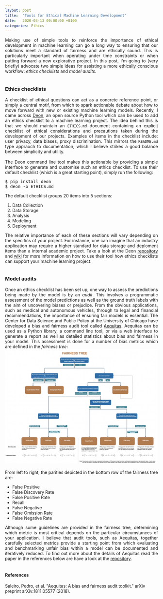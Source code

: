 ```yaml
---
layout: post
title:  "Tools for Ethical Machine Learning Development"
date:   2020-03-13 09:00:00 +0100
categories: Ethics
---
```


<div style="text-align: justify">
Making use of simple tools to reinforce the importance of ethical development in machine learning can go a long way to ensuring that our solutions meet a standard of fairness and are ethically sound. This is particularly important when operating under time constraints or when putting forward a new explorative project. In this post, I'm going to (very briefly) advocate two simple ideas for assisting a more ethically conscious workflow: <em>ethics checklists</em> and <em>model audits</em>.
</div>
<br/>

### Ethics checklists
<div style="text-align: justify">
A checklist of ethical questions can act as a concrete reference point, or simply a central motif, from which to spark actionable debate about how to move forward with new or existing machine learning models. Recently, I came across <a href="https://deon.drivendata.org//">Deon</a>, an open source Python tool which can be used to add an ethics checklist to a machine learning project. The idea behind this is that we should maintain an <code>ETHICS.md</code> document containing an explicit checklist of ethical considerations and precautions taken during the development of our projects. Examples of items in the checklist include: user privacy, data biases, proxy discrimination. This mirrors the <code>README.md</code> type appraoch to documentation, which I believe strikes a good balance between simplicity and utility. 
</div>
<br/>
<div style="text-align: justify">
The Deon command line tool makes this actionable by providing a simple interface to generate and customise such an ethics checklist. To use their default checklist (which is a great starting point), simply run the following:

<pre>$ pip install deon
$ deon -o ETHICS.md</pre>

The default checklist groups 20 items into 5 sections:
<ol>
  <li>Data Collection</li>
  <li>Data Storage</li>
  <li>Analysis</li>
  <li>Modeling</li>
  <li>Deployment</li>
</ol>  
The relative importance of each of these sections will vary depending on the specifics of your project. For instance, one can imagine that an industry application may require a higher standard for data storage and deploment items than a internal academic project. Take a look at the Deon <a href="https://github.com/drivendataorg/deon/">repository</a> and <a href="https://github.com/drivendataorg/deon/wiki/Overview">wiki</a> for more information on how to use their tool how ethics checklists can support your machine learning project.
</div>
<br/>

### Model audits
<div style="text-align: justify">
Once an ethics checklist has been set up, one way to assess the predictions being made by the model is by an <em>audit</em>. This involves a programmatic assessment of the model predictions as well as the ground truth labels with the aim of uncovering biases or prejudice. From the obvious applications, such as medical and autonomous vehicles, through to legal and financial recommendations, the importance of ensuring fair models is essential. The Center for Data Science and Public Policy at the University of Chicago have developed a bias and fairness audit tool called <a href="http://www.datasciencepublicpolicy.org/projects/aequitas/">Aequitas</a>. Aequitas can be used as a Python library, a command line tool, or via a web interface to generate a report as well as detailed statistics about bias and fairness in your model. This assessment is done for a number of bias metrics which are defined in the <em>fairness tree</em>:
</div>

<!-- <img src="http://www.datasciencepublicpolicy.org/wp-content/uploads/2020/02/Fairness-Weeds.png"> -->
<div style="text-align:left"><img src="/post_pdfs/tools_for_ethical_machine_learning_development/Fairness-Weeds-1200x897.png" />
</div><br/>

<div style="text-align: justify">
From left to right, the parities depicted in the bottom row of the fairness tree are:
<ul>
  <li>False Positive</li>
  <li>False Discovery Rate</li>
  <li>False Positive Rate</li>
  <li>Recall</li>
  <li>False Negative</li>
  <li>False Omission Rate</li>
  <li>False Negative Rate</li>
</ul>
Although some guidelines are provided in the fairness tree, determining which metric is most critical depends on the particular circumstances of your application. I believe that audit tools, such as Aequitas, together carefully selected metrics provide a starting point from which evaluating and benchmarking unfair bias within a model can be documented and iteratively reduced. To find out more about the details of Aequitas read the paper in the references below are have a look at the <a href="https://github.com/dssg/aequitas">repository</a>.
</div>
<br/>

#### References
Saleiro, Pedro, et al. "Aequitas: A bias and fairness audit toolkit." arXiv preprint arXiv:1811.05577 (2018).

